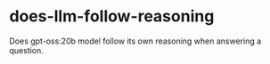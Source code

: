 # does-llm-follow-reasoning
Does gpt-oss:20b model follow its own reasoning when answering a question.
